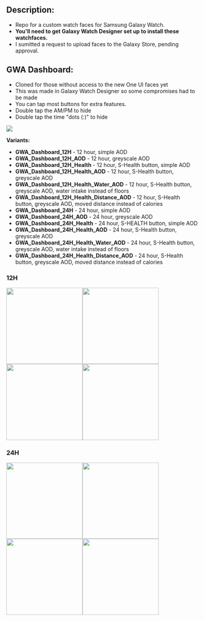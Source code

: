 ## Description:
- Repo for a custom watch faces for Samsung Galaxy Watch.
- **You'll need to get Galaxy Watch Designer set up to install these watchfaces.**
- I sumitted a request to upload faces to the Galaxy Store, pending approval.

## GWA Dashboard:
- Cloned for those without access to the new One UI faces yet
- This was made in Galaxy Watch Designer so some compromises had to be made
- You can tap most buttons for extra features.
- Double tap the AM/PM to hide
- Double tap the time "dots (:)" to hide

<img src="https://imgur.com/HMhO8H9.png">

**Variants:**
- **GWA_Dashboard_12H** - 12 hour, simple AOD
- **GWA_Dashboard_12H_AOD** - 12 hour, greyscale AOD
- **GWA_Dashboard_12H_Health** - 12 hour, S-Health button, simple AOD
- **GWA_Dashboard_12H_Health_AOD** - 12 hour, S-Health button, greyscale AOD
- **GWA_Dashboard_12H_Health_Water_AOD** - 12 hour, S-Health button, greyscale AOD, water intake instead of floors
- **GWA_Dashboard_12H_Health_Distance_AOD** - 12 hour, S-Health button, greyscale AOD, moved distance instead of calories
- **GWA_Dashboard_24H** - 24 hour, simple AOD
- **GWA_Dashboard_24H_AOD** - 24 hour, greyscale AOD
- **GWA_Dashboard_24H_Health** - 24 hour, S-HEALTH button, simple AOD
- **GWA_Dashboard_24H_Health_AOD** - 24 hour, S-Health button, greyscale AOD
- **GWA_Dashboard_24H_Health_Water_AOD** - 24 hour, S-Health button, greyscale AOD, water intake instead of floors
- **GWA_Dashboard_24H_Health_Distance_AOD** - 24 hour, S-Health button, greyscale AOD, moved distance instead of calories

### 12H
<img src="https://imgur.com/Ew4k1gy.png" width="200" height="200"><img src="https://imgur.com/8dJysBG.png" width="200" height="200"><img src="https://imgur.com/P0TyDno.png" width="200" height="200"><img src="https://imgur.com/xWTLUd0.png" width="200" height="200">

### 24H
<img src="https://imgur.com/qShOHiv.png" width="200" height="200"><img src="https://imgur.com/Esj24S2.png" width="200" height="200"><img src="https://imgur.com/KAfLHWV.png" width="200" height="200"><img src="https://imgur.com/jgkcFbL.png" width="200" height="200">
